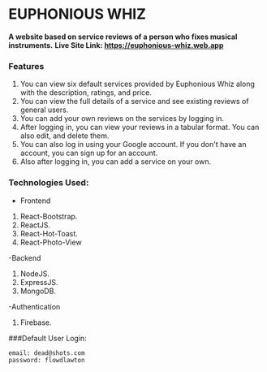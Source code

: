 # EUPHONIOUS WHIZ
**A website based on service reviews of a person who fixes musical instruments.**
**Live Site Link: https://euphonious-whiz.web.app**

### Features
1. You can view six default services provided by Euphonious Whiz along with the description, ratings, and price.
2. You can view the full details of a service and see existing reviews of general users.
3. You can add your own reviews on the services by logging in.
4. After logging in, you can view your reviews in a tabular format. You can also edit, and delete them.
5. You can also log in using your Google account. If you don't have an account, you can sign up for an account.
6. Also after logging in, you can add a service on your own.

### Technologies Used:
- Frontend
1. React-Bootstrap.
2. ReactJS.
3. React-Hot-Toast.
4. React-Photo-View

-Backend
1. NodeJS.
2. ExpressJS.
3. MongoDB.

-Authentication
1. Firebase.

###Default User Login:

```
email: dead@shots.com
password: flowdlawton
```